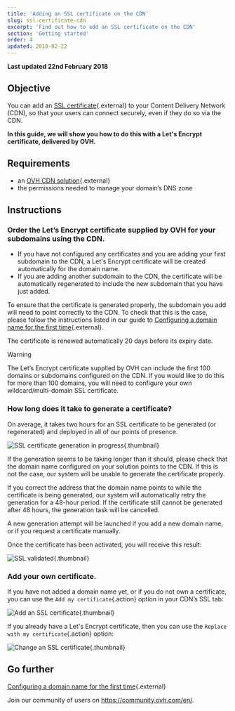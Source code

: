 ```yaml
---
title: 'Adding an SSL certificate on the CDN'
slug: ssl-certificate-cdn
excerpt: 'Find out how to add an SSL certificate on the CDN'
section: 'Getting started'
order: 4
updated: 2018-02-22
---
```


**Last updated 22nd February 2018**

## Objective

You can add an [SSL certificate](https://www.ovh.co.uk/ssl/){.external} to your Content Delivery Network (CDN), so that your users can connect securely, even if they do so via the CDN.

**In this guide, we will show you how to do this with a Let's Encrypt certificate, delivered by OVH.**


## Requirements

- an [OVH CDN solution](https://www.ovh.co.uk/cdn/){.external}
- the permissions needed to manage your domain’s DNS zone

## Instructions

### Order the Let’s Encrypt certificate supplied by OVH for your subdomains using the CDN.

- If you have not configured any certificates and you are adding your first subdomain to the CDN, a Let's Encrypt certificate will be created automatically for the domain name.
- If you are adding another subdomain to the CDN, the certificate will be automatically regenerated to include the new subdomain that you have just added.


To ensure that the certificate is generated properly, the subdomain you add will need to point correctly to the CDN. To check that this is the case, please follow the instructions listed in our guide to [Configuring a domain name for the first time](https://docs.ovh.com/gb/en/cdn-infrastructure/first-domain-configuration-on-cdn/){.external}.

The certificate is renewed automatically 20 days before its expiry date.

> [!warning]
>
> The Let’s Encrypt certificate supplied by OVH can include the first 100 domains or subdomains configured on the CDN. If you would like to do this for more than 100 domains, you will need to configure your own wildcard/multi-domain SSL certificate.
>


### How long does it take to generate a certificate?

On average, it takes two hours for an SSL certificate to be generated (or regenerated) and deployed in all of our points of presence.

![SSL certificate generation in progress](images/ssl_in_progress.png){.thumbnail}


If the generation seems to be taking longer than it should, please check that the domain name configured on your solution points to the CDN. If this is not the case, our system will be unable to generate the certificate properly.

If you correct the address that the domain name points to while the certificate is being generated, our system will automatically retry the generation for a 48-hour period. If the certificate still cannot be generated after 48 hours, the generation task will be cancelled.

A new generation attempt will be launched if you add a new domain name, or if you request a certificate manually.

Once the certificate has been activated, you will receive this result:

![SSL validated](images/ssl_validated.png){.thumbnail}


### Add your own certificate.

If you have not added a domain name yet, or if you do not own a certificate, you can use the `Add my certificate`{.action} option in your CDN’s SSL tab:


![Add an SSL certificate](images/add_ssl.png){.thumbnail}

If you already have a Let's Encrypt certificate, then you can use the `Replace with my certificate`{.action} option:

![Change an SSL certificate](images/change_ssl.png){.thumbnail}


## Go further

[Configuring a domain name for the first time](https://docs.ovh.com/gb/en/cdn-infrastructure/first-domain-configuration-on-cdn/){.external}

Join our community of users on <https://community.ovh.com/en/>.